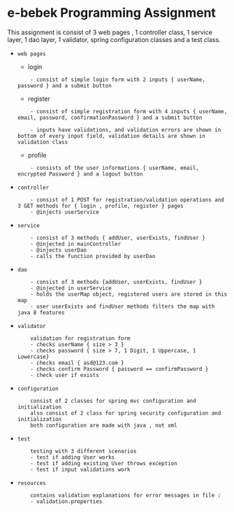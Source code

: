 # e-bebek Programming Assignment

This assignment is consist of 3 web pages , 1 controller class, 1 service layer, 1 dao layer, 1 validator, spring configuration classes and a test class.
- `web pages`
    - login 
    ```
        - consist of simple login form with 2 inputs { userName, password } and a submit button
    ```
    - register
    ```
        - consist of simple registration form with 4 inputs { userName, email, password, confirmationPassword } and a submit button
        
        - inputs have validations, and validation errors are shown in bottom of every input field, validation details are shown in validation class
    ```
    - profile
    ``` 
        - consists of the user informations { userName, email, encrypted Password } and a logout button
    ```

-  `controller`
    ```
        - consist of 1 POST for registration/validation operations and 3 GET methods for { login , profile, register } pages
        - @injects userService
    ```
-  `service`
    ```
        - consist of 3 methods { addUser, userExists, findUser }
        - @injected in mainController
        - @injects userDao
        - calls the function provided by userDao
    ```
-  `dao`
    ```
        - consist of 3 methods {addUser, userExists, findUser }
        - @injected in userService
        - holds the userMap object, registered users are stored in this map
        - user userExists and findUser methods filters the map with java 8 features
    ```
-  `validator`
    ```
        validation for registration form
        - checks userName { size > 3 }
        - checks password { size > 7, 1 Digit, 1 Uppercase, 1 Lowercase}
        - checks email { asd@123.com }
        - checks confirm Password { password == confirmPassword }
        - check user if exists 
    ```
-  `configuration`
    ```
        consist of 2 classes for spring mvc configuration and initialization
        also consist of 2 class for spring security configuration and initialization
        both configuration are made with java , not xml
    ```
-  `test`
    ```
        testing with 3 different scenarios
        - test if adding User works
        - test if adding existing User throws exception
        - test if input validations work
    ```

-  `resources`
    ```
        contains validation explanations for error messages in file :
        - validation.properties
    ```

